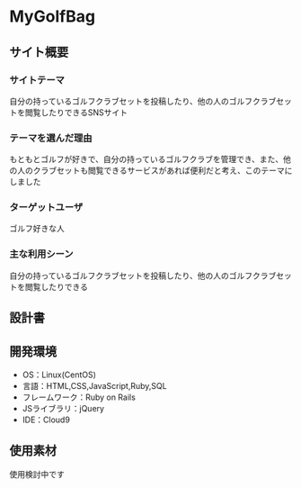 # MyGolfBag

## サイト概要
### サイトテーマ
自分の持っているゴルフクラブセットを投稿したり、他の人のゴルフクラブセットを閲覧したりできるSNSサイト

### テーマを選んだ理由
もともとゴルフが好きで、自分の持っているゴルフクラブを管理でき、また、他の人のクラブセットも閲覧できるサービスがあれば便利だと考え、このテーマにしました

### ターゲットユーザ
ゴルフ好きな人

### 主な利用シーン
自分の持っているゴルフクラブセットを投稿したり、他の人のゴルフクラブセットを閲覧したりできる

## 設計書

## 開発環境
- OS：Linux(CentOS)
- 言語：HTML,CSS,JavaScript,Ruby,SQL
- フレームワーク：Ruby on Rails
- JSライブラリ：jQuery
- IDE：Cloud9

## 使用素材
使用検討中です